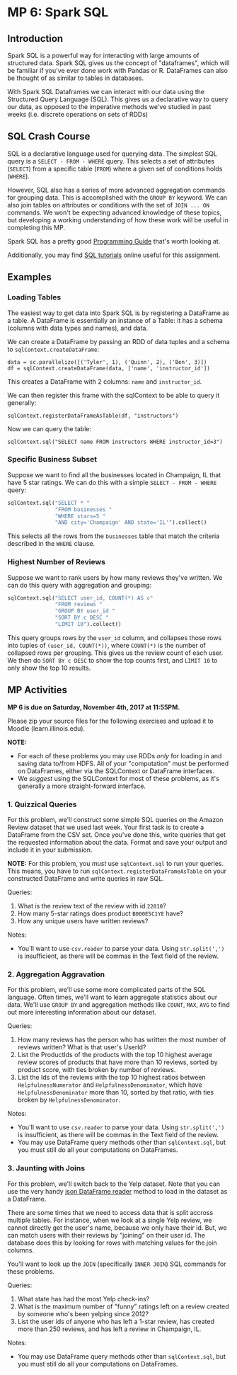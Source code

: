 # MP 6: Spark SQL

## Introduction

Spark SQL is a powerful way for interacting with large amounts of structured data. Spark SQL gives us the concept of "dataframes", which will be familiar if you've ever done work with Pandas or R. DataFrames can also be thought of as similar to tables in databases.

With Spark SQL Dataframes we can interact with our data using the Structured Query Language (SQL). This gives us a declarative way to query our data, as opposed to the imperative methods we've studied in past weeks (i.e. discrete operations on sets of RDDs)

## SQL Crash Course

SQL is a declarative language used for querying data. The simplest SQL query is a `SELECT - FROM - WHERE` query. This selects a set of attributes (`SELECT`) from a specific table (`FROM`) where a given set of conditions holds (`WHERE`).

However, SQL also has a series of more advanced aggregation commands for grouping data. This is accomplished with the `GROUP BY` keyword. We can also join tables on attributes or conditions with the set of `JOIN ... ON` commands. We won't be expecting advanced knowledge of these topics, but developing a working understanding of how these work will be useful in completing this MP.

Spark SQL has a pretty good [Programming Guide](https://spark.apache.org/docs/2.1.0/sql-programming-guide.html) that's worth looking at.

Additionally, you may find [SQL tutorials](https://www.w3schools.com/sql/default.asp) online useful for this assignment.

## Examples

### Loading Tables

The easiest way to get data into Spark SQL is by registering a DataFrame as a table. A DataFrame is essentially an instance of a Table: it has a schema (columns with data types and names), and data.

We can create a DataFrame by passing an RDD of data tuples and a schema to `sqlContext.createDataFrame`:

```
data = sc.parallelize([('Tyler', 1), ('Quinn', 2), ('Ben', 3)])
df = sqlContext.createDataFrame(data, ['name', 'instructor_id'])
```

This creates a DataFrame with 2 columns: `name` and `instructor_id`.

We can then register this frame with the sqlContext to be able to query it generally:

```
sqlContext.registerDataFrameAsTable(df, "instructors")
```

Now we can query the table:

```
sqlContext.sql("SELECT name FROM instructors WHERE instructor_id=3")
```

### Specific Business Subset

Suppose we want to find all the businesses located in Champaign, IL that have 5 star ratings. We can do this with a simple `SELECT - FROM - WHERE` query:

```python
sqlContext.sql("SELECT * "
               "FROM businesses "
               "WHERE stars=5 "
               "AND city='Champaign' AND state='IL'").collect()
```

This selects all the rows from the `businesses` table that match the criteria described in the `WHERE` clause.

### Highest Number of Reviews

Suppose we want to rank users by how many reviews they've written. We can do this query with aggregation and grouping:

```python
sqlContext.sql("SELECT user_id, COUNT(*) AS c"
               "FROM reviews "
               "GROUP BY user_id "
               "SORT BY c DESC "
               "LIMIT 10").collect()
```

This query groups rows by the `user_id` column, and collapses those rows into tuples of `(user_id, COUNT(*))`, where `COUNT(*)` is the number of collapsed rows per grouping. This gives us the review count of each user. We then do `SORT BY c DESC` to show the top counts first, and `LIMIT 10` to only show the top 10 results.

## MP Activities
**MP 6 is due on Saturday, November 4th, 2017 at 11:55PM.**

Please zip your source files for the following exercises and upload it to Moodle (learn.illinois.edu).

**NOTE:**

* For each of these problems you may use RDDs *only* for loading in and saving data to/from HDFS. All of your "computation" must be performed on DataFrames, either via the SQLContext or DataFrame interfaces.
* We _suggest_ using the SQLContext for most of these problems, as it's generally a more straight-forward interface.

### 1. Quizzical Queries

For this problem, we'll construct some simple SQL queries on the Amazon Review dataset that we used last week. Your first task is to create a DataFrame from the CSV set. Once you've done this, write queries that get the requested information about the data. Format and save your output and include it in your submission.

**NOTE:** For this problem, you *must* use `sqlContext.sql` to run your queries. This means, you have to run `sqlContext.registerDataFrameAsTable` on your constructed DataFrame and write queries in raw SQL.

Queries:

1. What is the review text of the review with id `22010`?
2. How many 5-star ratings does product `B000E5C1YE` have?
3. How any unique users have written reviews?

Notes:

* You'll want to use `csv.reader` to parse your data. Using `str.split(',')` is insufficient, as there will be commas in the Text field of the review.

### 2. Aggregation Aggravation

For this problem, we'll use some more complicated parts of the SQL language. Often times, we'll want to learn aggregate statistics about our data. We'll use `GROUP BY` and aggregation methods like `COUNT`, `MAX`, `AVG` to find out more interesting information about our dataset.

Queries:

1. How many reviews has the person who has written the most number of reviews written? What is that user's UserId?
2. List the ProductIds of the products with the top 10 highest average review scores of products that have more than 10 reviews, sorted by product score, with ties broken by number of reviews.
3. List the Ids of the reviews with the top 10 highest ratios between `HelpfulnessNumerator` and `HelpfulnessDenominator`, which have `HelpfulnessDenominator` more than 10, sorted by that ratio, with ties broken by `HelpfulnessDenominator`.

Notes: 

* You'll want to use `csv.reader` to parse your data. Using `str.split(',')` is insufficient, as there will be commas in the Text field of the review.
* You may use DataFrame query methods other than `sqlContext.sql`, but you must still do all your computations on DataFrames.

### 3. Jaunting with Joins

For this problem, we'll switch back to the Yelp dataset. Note that you can use the very handy [json DataFrame reader](https://spark.apache.org/docs/2.1.0/api/python/pyspark.sql.html#pyspark.sql.DataFrameReader.json) method to load in the dataset as a DataFrame.

There are some times that we need to access data that is split accross multiple tables. For instance, when we look at a single Yelp review, we cannot directly get the user's name, because we only have their id. But, we can match users with their reviews by "joining" on their user id. The database does this by looking for rows with matching values for the join columns.

You'll want to look up the `JOIN` (specifically `INNER JOIN`) SQL commands for these problems.

Queries:
1) What state has had the most Yelp check-ins?
2) What is the maximum number of "funny" ratings left on a review created by someone who's been yelping since 2012?
3) List the user ids of anyone who has left a 1-star review, has created more than 250 reviews, and has left a review in Champaign, IL.

Notes: 

* You may use DataFrame query methods other than `sqlContext.sql`, but you must still do all your computations on DataFrames.
